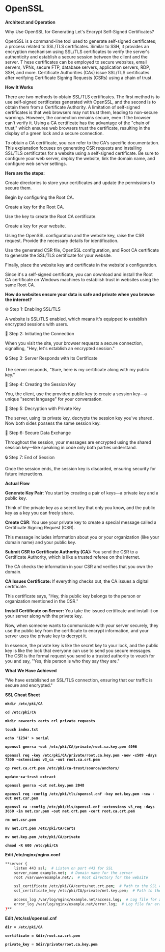 # OpenSSL

**Architect and Operation**

Why Use OpenSSL for Generating Let's Encrypt Self-Signed Certificates?

OpenSSL is a command-line tool used to generate self-signed certificates; a process related to SSL/TLS certificates. Similar to SSH, it provides an encryption mechanism using SSL/TLS certificates to verify the server's authenticity and establish a secure session between the client and the server. T hese certificates can be employed to secure websites, email servers, VPNs, secure FTP, database servers, application servers, RDP, SSH, and more. Certificate Authorities (CAs) issue SSL/TLS certificates after verifying Certificate Signing Requests (CSRs) using a chain of trust.

**How It Works**

There are two methods to obtain SSL/TLS certificates. The first method is to use self-signed certificates generated with OpenSSL, and the second is to obtain them from a Certificate Authority. A limitation of self-signed certificates is that web browsers may not trust them, leading to non-secure warnings. However, the connection remains secure, even if the browser can't verify it. Using a CA certificate has the advantage of the "chain of trust," which ensures web browsers trust the certificate, resulting in the display of a green lock and a secure connection.

To obtain a CA certificate, you can refer to the CA's specific documentation. This explanation focuses on generating CSR requests and installing SSL/TLS certificates for a website using a self-signed certificate. Be sure to configure your web server, deploy the website, link the domain name, and configure web server settings.

**Here are the steps:**

Create directories to store your certificates and update the permissions to secure them.

Begin by configuring the Root CA.

Create a key for the Root CA.

Use the key to create the Root CA certificate.

Create a key for your website.

Using the OpenSSL configuration and the website key, raise the CSR request. Provide the necessary details for identification.

Use the generated CSR file, OpenSSL configuration, and Root CA certificate to generate the SSL/TLS certificate for your website.

Finally, place the website key and certificate in the website's configuration.

Since it's a self-signed certificate, you can download and install the Root CA certificate on Windows machines to establish trust in websites using the same Root CA.

**How do websites ensure your data is safe and private when you browse the internet?**

🌐 Step 1: Enabling SSL/TLS

A website is SSL/TLS enabled, which means it's equipped to establish encrypted sessions with users.

👋 Step 2: Initiating the Connection

When you visit the site, your browser requests a secure connection, signalling, "Hey, let's establish an encrypted session."

🔒 Step 3: Server Responds with Its Certificate

The server responds, "Sure, here is my certificate along with my public key."

🔑 Step 4: Creating the Session Key

You, the client, use the provided public key to create a session key—a unique "secret language" for your conversation.

🔐 Step 5: Decryption with Private Key

The server, using its private key, decrypts the session key you've shared. Now both sides possess the same session key.

🚀 Step 6: Secure Data Exchange

Throughout the session, your messages are encrypted using the shared session key—like speaking in code only both parties understand.

🔒 Step 7: End of Session

Once the session ends, the session key is discarded, ensuring security for future interactions.

**Actual Flow**

**Generate Key Pair**: You start by creating a pair of keys—a private key and a public key.

Think of the private key as a secret key that only you know, and the public key as a key you can freely share.

**Create CSR**: You use your private key to create a special message called a Certificate Signing Request (CSR).

This message includes information about you or your organization (like your domain name) and your public key.

**Submit CSR to Certificate Authority (CA):** You send the CSR to a Certificate Authority, which is like a trusted referee on the internet.

The CA checks the information in your CSR and verifies that you own the domain.

**CA Issues Certificate:** If everything checks out, the CA issues a digital certificate.

This certificate says, "Hey, this public key belongs to the person or organization mentioned in the CSR."

**Install Certificate on Server:** You take the issued certificate and install it on your server along with the private key.

Now, when someone wants to communicate with your server securely, they use the public key from the certificate to encrypt information, and your server uses the private key to decrypt it.

In essence, the private key is like the secret key to your lock, and the public key is like the lock that everyone can use to send you secure messages. The CSR is the formal request you send to a trusted authority to vouch for you and say, "Yes, this person is who they say they are."

**What We Have Achieved**

"We have established an SSL/TLS connection, ensuring that our traffic is secure and encrypted."

**SSL Cheat Sheet**

**`mkdir /etc/pki/CA`**

**`cd /etc/pki/CA`**

**`mkdir newcerts certs crl private requests`**

**`touch index.txt`**

**`echo '1234' > serial`**

**`openssl genrsa -out /etc/pki/CA/private/root.ca.key.pem 4096`**

**`openssl req -key /etc/pki/CA/private/root.ca.key.pem -new -x509 -days 7300 -extensions v3_ca -out root.ca.crt.pem`**

**`cp root.ca.crt.pem /etc/pki/ca-trust/source/anchors/`**

**`update-ca-trust extract`**

**`openssl genrsa -out net.key.pem 2048`**

**`openssl req -config /etc/pki/tls/openssl.cnf -key net.key.pem -new -out net.csr.pem`**

**`openssl ca -config /etc/pki/tls/openssl.cnf -extensions v3_req -days 3650 -in net.csr.pem -out net.crt.pem -cert root.ca.crt.pem`**

**`rm net.csr.pem`**

**`mv net.crt.pem /etc/pki/CA/certs`**

**`mv net.key.pem /etc/pki/CA/private`**

**`chmod -R 600 /etc/pki/CA`**

**Edit /etc/nginx/nginx.conf**

```bash
**server {
    listen 443 ssl;  # Listen on port 443 for SSL
    server_name example.net;  # Domain name for the server
    root /var/www/example.net/;  # Root directory for the website

    ssl_certificate /etc/pki/CA/certs/net.crt.pem;  # Path to the SSL certificate
    ssl_certificate_key /etc/pki/CA/private/net.key.pem;  # Path to the SSL certificate key

    access_log /var/log/nginx/example.net/access.log;  # Log file for access logs
    error_log /var/log/nginx/example.net/error.log;  # Log file for error logs
}**
```

**Edit /etc/ssl/openssl.cnf**

**`dir = /etc/pki/CA`**

**`certificate = $dir/root.ca.crt.pem`**

**`private_key = $dir/private/root.ca.key.pem`**